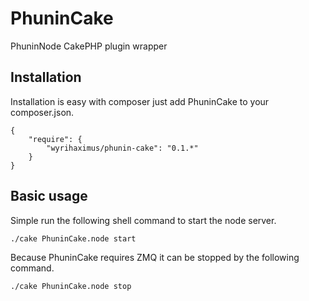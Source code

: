 PhuninCake
==========

PhuninNode CakePHP plugin wrapper

## Installation ##

Installation is easy with composer just add PhuninCake to your composer.json.

    {
        "require": {
            "wyrihaximus/phunin-cake": "0.1.*"
        }
    }

## Basic usage ##

Simple run the following shell command to start the node server.

    ./cake PhuninCake.node start

Because PhuninCake requires ZMQ it can be stopped by the following command.

    ./cake PhuninCake.node stop